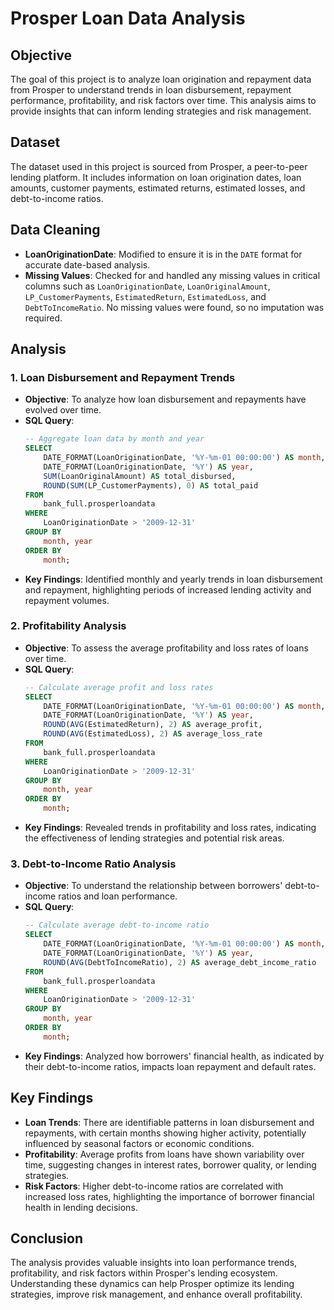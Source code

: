 # Prosper Loan Data Analysis

## Objective
The goal of this project is to analyze loan origination and repayment data from Prosper to understand trends in loan disbursement, repayment performance, profitability, and risk factors over time. This analysis aims to provide insights that can inform lending strategies and risk management.

## Dataset
The dataset used in this project is sourced from Prosper, a peer-to-peer lending platform. It includes information on loan origination dates, loan amounts, customer payments, estimated returns, estimated losses, and debt-to-income ratios.

## Data Cleaning
- **LoanOriginationDate**: Modified to ensure it is in the `DATE` format for accurate date-based analysis.
- **Missing Values**: Checked for and handled any missing values in critical columns such as `LoanOriginationDate`, `LoanOriginalAmount`, `LP_CustomerPayments`, `EstimatedReturn`, `EstimatedLoss`, and `DebtToIncomeRatio`. No missing values were found, so no imputation was required.

## Analysis

### 1. **Loan Disbursement and Repayment Trends**
   - **Objective**: To analyze how loan disbursement and repayments have evolved over time.
   - **SQL Query**:
     ```sql
     -- Aggregate loan data by month and year
     SELECT
         DATE_FORMAT(LoanOriginationDate, '%Y-%m-01 00:00:00') AS month,
         DATE_FORMAT(LoanOriginationDate, '%Y') AS year,
         SUM(LoanOriginalAmount) AS total_disbursed,
         ROUND(SUM(LP_CustomerPayments), 0) AS total_paid
     FROM 
         bank_full.prosperloandata
     WHERE 
         LoanOriginationDate > '2009-12-31'
     GROUP BY 
         month, year
     ORDER BY 
         month;
     ```
   - **Key Findings**: Identified monthly and yearly trends in loan disbursement and repayment, highlighting periods of increased lending activity and repayment volumes.

### 2. **Profitability Analysis**
   - **Objective**: To assess the average profitability and loss rates of loans over time.
   - **SQL Query**:
     ```sql
     -- Calculate average profit and loss rates
     SELECT
         DATE_FORMAT(LoanOriginationDate, '%Y-%m-01 00:00:00') AS month,
         DATE_FORMAT(LoanOriginationDate, '%Y') AS year,
         ROUND(AVG(EstimatedReturn), 2) AS average_profit,
         ROUND(AVG(EstimatedLoss), 2) AS average_loss_rate
     FROM 
         bank_full.prosperloandata
     WHERE 
         LoanOriginationDate > '2009-12-31'
     GROUP BY 
         month, year
     ORDER BY 
         month;
     ```
   - **Key Findings**: Revealed trends in profitability and loss rates, indicating the effectiveness of lending strategies and potential risk areas.

### 3. **Debt-to-Income Ratio Analysis**
   - **Objective**: To understand the relationship between borrowers' debt-to-income ratios and loan performance.
   - **SQL Query**:
     ```sql
     -- Calculate average debt-to-income ratio
     SELECT
         DATE_FORMAT(LoanOriginationDate, '%Y-%m-01 00:00:00') AS month,
         DATE_FORMAT(LoanOriginationDate, '%Y') AS year,
         ROUND(AVG(DebtToIncomeRatio), 2) AS average_debt_income_ratio
     FROM 
         bank_full.prosperloandata
     WHERE 
         LoanOriginationDate > '2009-12-31'
     GROUP BY 
         month, year
     ORDER BY 
         month;
     ```
   - **Key Findings**: Analyzed how borrowers' financial health, as indicated by their debt-to-income ratios, impacts loan repayment and default rates.

## Key Findings
- **Loan Trends**: There are identifiable patterns in loan disbursement and repayments, with certain months showing higher activity, potentially influenced by seasonal factors or economic conditions.
- **Profitability**: Average profits from loans have shown variability over time, suggesting changes in interest rates, borrower quality, or lending strategies.
- **Risk Factors**: Higher debt-to-income ratios are correlated with increased loss rates, highlighting the importance of borrower financial health in lending decisions.

## Conclusion
The analysis provides valuable insights into loan performance trends, profitability, and risk factors within Prosper's lending ecosystem. Understanding these dynamics can help Prosper optimize its lending strategies, improve risk management, and enhance overall profitability.

